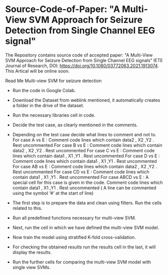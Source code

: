 # Source-Code-of-Paper: "A Multi-View SVM Approach for Seizure Detection from Single Channel EEG signal"
The Repository contains source code of accepted paper: "A Multi-View SVM Approach for Seizure Detection from Single Channel EEG signals" IETE Journal of Research, DOI: https://doi.org/10.1080/03772063.2021.1913074. This Artical will be online soon.


Read Me
                Multi-view SVM for seizure detection


* Run the code in Google Colab.
* Download the Dataset from weblink mentioned, it automatically creates a folder in the drive of the dataset.
* Run the necessary libraries cell in code.
* Decide the test case, as clearly mentioned in the comments.
* Depending on the test case decide what lines to comment and not to.
For case A vs E :
Comment code lines which contain data2 , X2 ,Y2 . Rest uncommented
For case B vs E :
Comment code lines which contain data2 , X2 ,Y2 . Rest uncommented
For case C vs E :
Comment code lines which contain data1 , X1 ,Y1 . Rest uncommented
For case D vs E :
Comment code lines which contain data1 , X1 ,Y1 . Rest uncommented
For case AB vs E :
Comment code lines which contain data2 , X2 ,Y2 . Rest uncommented
For case CD vs E :
Comment code lines which contain data1 , X1 ,Y1 . Rest uncommented
For case ABCD vs E :
A special cell for this case is given in the code.
Comment code lines which contain data1 , X1 ,Y1 . Rest uncommented
( A line can be commented using the symbol ‘#’ at the start of line)


* The first step is to prepare the data and clean using filters. Run the cells related to this.
* Run all predefined functions necessary for multi-view SVM.
* Next, run the cell in which we have defined the multi-view SVM model.
* Now train the model using stratified K-fold cross-validation.
* For checking the obtained results run the results cell in the last, it will display the results.
* Run the further cells for comparing the multi-view SVM model with single view SVMs.
